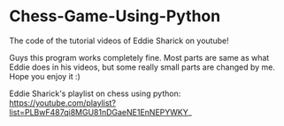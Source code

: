 # Chess-Game-Using-Python
The code of the tutorial videos of Eddie Sharick on youtube!

Guys this program works completely fine. Most parts are same as what Eddie does in his videos, but some really small parts are changed by me.
Hope you enjoy it :)


Eddie Sharick's playlist on chess using python:
https://youtube.com/playlist?list=PLBwF487qi8MGU81nDGaeNE1EnNEPYWKY_
